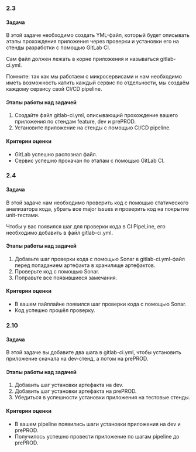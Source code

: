 ### 2.3

#### Задача
В этой задаче необходимо создать YML-файл, который будет описывать этапы прохождения приложения через проверки и установки его на стенды разработки с помощью GitLab CI.

Сам файл должен лежать в корне приложения и называться gitlab-ci.yml.

Помните: так как мы работаем с микросервисами и нам необходимо иметь возможность катить каждый сервис по отдельности, мы создаём каждому сервису свой CI/CD pipeline.



#### Этапы работы над задачей
1. Создайте файл gitlab-ci.yml, описывающий прохождение вашего приложения по стендам feature, dev и prePROD.
2. Установите приложение на стенды с помощью CI/CD pipeline.


#### Критерии оценки
- GitLab успешно распознал файл.
- Сервис успешно прокачан по этапам с помощью GitLab CI.

### 2.4

#### Задача
В этой задаче нам необходимо проверить код с помощью статического анализатора кода, убрать все major issues и проверить код на покрытие unit-тестами.

Чтобы у вас появился шаг для проверки кода в CI PipeLine, его необходимо добавить в файл gitlab-ci.yml.



#### Этапы работы над задачей
1. Добавьте шаг проверки кода с помощью Sonar в gitlab-ci.yml-файл перед попаданием артефакта в хранилище артефактов.
2. Проверьте код с помощью Sonar.
3. Поправьте все появившиеся замечания.


#### Критерии оценки
- В вашем пайплайне появился шаг проверки кода с помощью Sonar.
- Код успешно прошёл проверку.

### 2.10

#### Задача
В этой задаче вы добавите два шага в gitlab-ci.yml, чтобы установить приложение сначала на dev-стенд, а потом на prePROD.



#### Этапы работы над задачей
1. Добавить шаг установки артефакта на dev.
2. Добавить шаг установки артефакта на prePROD.
3. Убедиться в успешности установки приложения на тестовые стенды.


#### Критерии оценки
- В вашем pipeline появились шаги установки приложения на dev и prePROD.
- Получилось успешно провести приложение по шагам pipeline до prePROD.